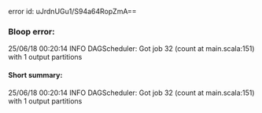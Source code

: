 error id: uJrdnUGu1/S94a64RopZmA==
### Bloop error:

25/06/18 00:20:14 INFO DAGScheduler: Got job 32 (count at main.scala:151) with 1 output partitions
#### Short summary: 

25/06/18 00:20:14 INFO DAGScheduler: Got job 32 (count at main.scala:151) with 1 output partitions